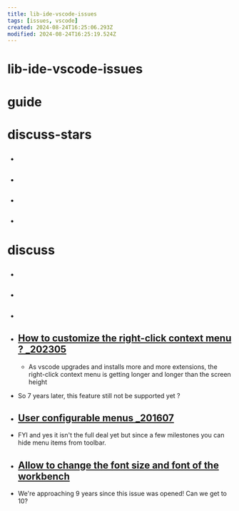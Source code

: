```yaml
---
title: lib-ide-vscode-issues
tags: [issues, vscode]
created: 2024-08-24T16:25:06.293Z
modified: 2024-08-24T16:25:19.524Z
---
```


# lib-ide-vscode-issues

# guide

# discuss-stars
- ##

- ##

- ##

- ##
# discuss
- ##

- ##

- ##

- ## [How to customize the right-click context menu ? _202305](https://github.com/microsoft/vscode/issues/182592)
  - As vscode upgrades and installs more and more extensions, the right-click context menu is getting longer and longer than the screen height
- So 7 years later, this feature still not be supported yet ?

- ## [User configurable menus _201607](https://github.com/microsoft/vscode/issues/9285)

- FYI and yes it isn't the full deal yet but since a few milestones you can hide menu items from toolbar. 

- ## [Allow to change the font size and font of the workbench](https://github.com/microsoft/vscode/issues/519)
- We're approaching 9 years since this issue was opened! Can we get to 10?
